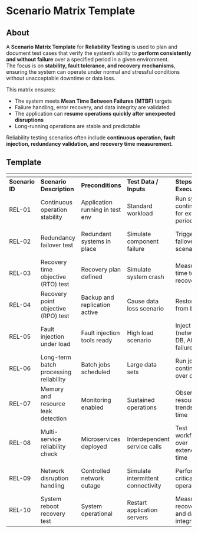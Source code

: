 # Scenario Matrix Template

## About

A **Scenario Matrix Template** for **Reliability Testing** is used to plan and document test cases that verify the system’s ability to **perform consistently and without failure** over a specified period in a given environment.\
The focus is on **stability, fault tolerance, and recovery mechanisms**, ensuring the system can operate under normal and stressful conditions without unacceptable downtime or data loss.

This matrix ensures:

* The system meets **Mean Time Between Failures (MTBF)** targets
* Failure handling, error recovery, and data integrity are validated
* The application can **resume operations quickly after unexpected disruptions**
* Long-running operations are stable and predictable

Reliability testing scenarios often include **continuous operation, fault injection, redundancy validation, and recovery time measurement**.

## Template

<table data-header-hidden data-full-width="true"><thead><tr><th></th><th></th><th width="134.14453125"></th><th></th><th></th><th></th><th></th><th></th></tr></thead><tbody><tr><td><strong>Scenario ID</strong></td><td><strong>Scenario Description</strong></td><td><strong>Preconditions</strong></td><td><strong>Test Data / Inputs</strong></td><td><strong>Steps to Execute</strong></td><td><strong>Expected Result</strong></td><td><strong>Priority</strong></td><td><strong>Remarks</strong></td></tr><tr><td>REL-01</td><td>Continuous operation stability</td><td>Application running in test env</td><td>Standard workload</td><td>Run system continuously for extended period</td><td>No crashes or unplanned downtime</td><td>High</td><td>Baseline stability check</td></tr><tr><td>REL-02</td><td>Redundancy failover test</td><td>Redundant systems in place</td><td>Simulate component failure</td><td>Trigger failover scenario</td><td>Failover occurs without data loss</td><td>High</td><td>Validates high availability</td></tr><tr><td>REL-03</td><td>Recovery time objective (RTO) test</td><td>Recovery plan defined</td><td>Simulate system crash</td><td>Measure time to recover</td><td>Recovery within defined RTO</td><td>High</td><td>Confirms disaster readiness</td></tr><tr><td>REL-04</td><td>Recovery point objective (RPO) test</td><td>Backup and replication active</td><td>Cause data loss scenario</td><td>Restore from backup</td><td>Data loss within acceptable RPO</td><td>High</td><td>Ensures data recovery limits</td></tr><tr><td>REL-05</td><td>Fault injection under load</td><td>Fault injection tools ready</td><td>High load scenario</td><td>Inject faults (network, DB, API failures)</td><td>System continues to function or recovers</td><td>Medium</td><td>Verifies fault tolerance</td></tr><tr><td>REL-06</td><td>Long-term batch processing reliability</td><td>Batch jobs scheduled</td><td>Large data sets</td><td>Run jobs continuously over days</td><td>Jobs complete without failure</td><td>Medium</td><td>Validates processing stability</td></tr><tr><td>REL-07</td><td>Memory and resource leak detection</td><td>Monitoring enabled</td><td>Sustained operations</td><td>Observe resource trends over time</td><td>No abnormal increase in usage</td><td>Medium</td><td>Detects leaks before production</td></tr><tr><td>REL-08</td><td>Multi-service reliability check</td><td>Microservices deployed</td><td>Interdependent service calls</td><td>Test workflows over extended time</td><td>All services remain available</td><td>Medium</td><td>Validates service-level stability</td></tr><tr><td>REL-09</td><td>Network disruption handling</td><td>Controlled network outage</td><td>Simulate intermittent connectivity</td><td>Perform critical operations</td><td>Operations complete after reconnection</td><td>Low</td><td>Real-world failure simulation</td></tr><tr><td>REL-10</td><td>System reboot recovery test</td><td>System operational</td><td>Restart application servers</td><td>Measure recovery and data integrity</td><td>System returns to stable state</td><td>Medium</td><td>Confirms resilience to reboots</td></tr></tbody></table>

